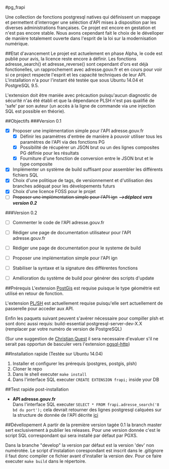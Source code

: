 #pg_frapi

Une collection de fonctions postgresql natives qui définissent un mappage et permettent d'interroger une séléction d'API mises à disposition par les diverses administrations françaises.
Ce projet est encore en gestation et n'est pas encore stable. Nous avons cependant fait le choix de le dévelloper de manière totalement ouverte dans l'esprit de la loi sur la modernisation numérique.

##Etat d'avancement
Le projet est actuelement en phase Alpha, le code est publié pour avis, la licence reste encore à définir.
Les fonctions adresse_search() et adresse_reverse() sont cependant d'ors est déjà fonctionelles, un rapprochement avec adresse.gouv.fr et en cours pour voir si ce project respecte l'esprit et les capacité techniques de leur API.
L'installation n'a pour l'instant été testée que sous Ubuntu 14.04 et PostgreSQL 9.5.

L'extension doit être maniée avec précaution puisqu'aucun diagnostic de sécurité n'as été établi et que la dépendance PLSH n'est pas qualifié de 'safe' par son auteur (un accès à la ligne de commande via une injection SQL est possible en théorie).

##Objectifs
###Version 0.1
- [x] Proposer une implémentation simple pour l'API adresse.gouv.fr
  - [x] Définir les paramètres d'entrée de manière à pouvoir utiliser tous les paramètres de l'API via des fonctions PG
  - [x] Possibilité de récupérer un JSON brut ou un des lignes composites PG définie pour les résultats
  - [x] Fourniture d'une fonction de conversion entre le JSON brut et le type composite
- [x] Implémenter un système de build suffisant pour assembler les différents fichiers SQL
- [x] Choix d'une politique de tags, de versionnement et d'utilisation des branches adéquat pour les dévelopements futurs
- [x] Choix d'une licence FOSS pour le projet
- [ ] ~~Proposer une implémentation simple pour l'API ign~~ ***-->déplacé vers version 0.2***

###Version 0.2
- [ ] Commenter le code de l'API adresse.gouv.fr
- [ ] Rédiger une page de documentation utilisateur pour l'API adresse.gouv.fr
- [ ] Rédiger une page de documentation pour le systeme de build
- [ ] Proposer une implémentation simple pour l'API ign
- [ ] Stabiliser la syntaxe et la signature des différentes fonctions
- [ ] Amélioration du système de build pour générer des scripts d'update


##Prérequis
L'extension [PostGis](http://postgis.net) est requise puisque le type géométrie est utilisé en retour de fonction.

L'extension [PL/SH](https://github.com/petere/plsh) est actuellement requise puisqu'elle sert actuellement de passerelle pour acceder aux API.

Enfin les paquets suivant peuvent s'avérer nécessaire pour compiller plsh et sont donc aussi requis: build-essential postgresql-server-dev-X.X (remplacer par votre numéro de version de PostgreSQL)

(Sur une suggestion de [Christian Quest](https://github.com/cquest) il sera necessaire d'evaluer s'il ne serait pas opportun de basculer vers l'extension [pgsql-http](https://github.com/pramsey/pgsql-http))

##Installation rapide (Testée sur Ubuntu 14.04)
1. Installer et configurer les prérequis (postgres, postgis, plsh)
1. Cloner le repo
1. Dans le shell executer `make install`
1. Dans l'interface SQL executer `CREATE EXTENSION frapi;` inside your DB

##Test rapide post-installation
* **API adresse.gouv.fr**</br>Dans l'interface SQL executer `SELECT * FROM frapi.adresse_search('8 bd du port');` cela devrait retourner des lignes postgresql calquées sur la structure de donnée de l'API décrite [ici](https://adresse.data.gouv.fr/api/)

##Dévellopement
A partir de la première version tagée 0.1 la branch master sert exclusivement à publier les releases.
Pour une version donnée c'est le script SQL correspondant qui sera installé par défaut par PGXS.

Dans la branche "develop" la version par défaut est la version 'dev' non numérotée.
Le script d'instalation corespondant est inscrit dans le .gitignore il faut donc compiler ce fichier avant d'installer la version dev. Pour ce faire executer `make build` dans le répertoire.
